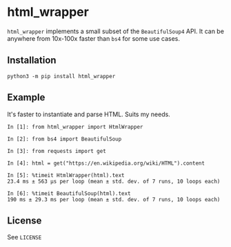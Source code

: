 # html_wrapper

`html_wrapper` implements a small subset of the `BeautifulSoup4` API. It can be anywhere from 10x-100x faster than `bs4` for some use cases.


## Installation
`python3 -m pip install html_wrapper`


## Example
It's faster to instantiate and parse HTML. Suits my needs.

```
In [1]: from html_wrapper import HtmlWrapper

In [2]: from bs4 import BeautifulSoup

In [3]: from requests import get

In [4]: html = get("https://en.wikipedia.org/wiki/HTML").content

In [5]: %timeit HtmlWrapper(html).text
23.4 ms ± 563 µs per loop (mean ± std. dev. of 7 runs, 10 loops each)

In [6]: %timeit BeautifulSoup(html).text
190 ms ± 29.3 ms per loop (mean ± std. dev. of 7 runs, 10 loops each)
```


## License
See `LICENSE`

